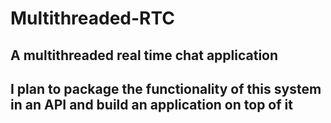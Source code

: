 # Multithreaded-RTC
## A multithreaded real time chat application
## I plan to package the functionality of this system in an API and build an application on top of it
